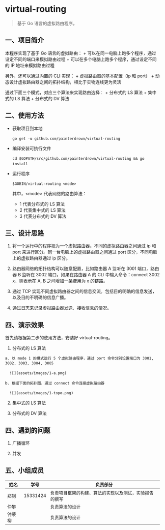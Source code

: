 # virtual-routing

 > 基于 Go 语言的虚拟路由程序。

## 一、项目简介

  本程序实现了基于 Go 语言的虚拟路由：
    + 可以在同一电脑上跑多个程序，通过设定不同的端口来模拟路由过程
    + 可以在多个电脑上跑多个程序，通过设定不同的 IP 地址来模拟路由过程

  另外，还可以通过内置的 CLI 实现：
    + 虚拟路由器的基本配置（ip 和 port）
    + 动态设计虚拟路由器之间的拓扑结构，相比于实物连线更为灵活

  通过下面三个模式，对应三个算法来实现路由选择：
    + 分布式的 LS 算法
    + 集中式的 LS 算法
    + 分布式的 DV 算法

## 二、使用方法

  + 获取项目到本地

    `go get -u github.com/painterdrown/virtual-routing`

  + 编译安装可执行文件

    `cd $GOPATH/src/github.com/painterdrown/virtual-routing && go install`

  + 运行程序

    `$GOBIN/virtual-routing <mode>`

    其中，\<mode\> 代表网络的路由算法：
      + 1 代表分布式的 LS 算法
      + 2 代表集中式的 LS 算法
      + 3 代表分布式的 DV 算法

## 三、设计思路

  1. 将一个运行中的程序视为一个虚拟路由器，不同的虚拟路由器之间通过 ip 和 port 来进行区分。同一台电脑上的虚拟路由器之间通过 port 区分，不同电脑上的虚拟路由器通过 ip 区分。

  2. 路由器网络的拓扑结构可以随意配置，比如路由器 A 监听在 3001 端口，路由器 B 监听在 3002 端口，如果在路由器 A 的 CLI 中输入命令：connect 3002 x，则表示在 A, B 之间增加一条费用为 x 的链路。

  3. 通过 TCP 实现不同虚拟路由器之间的信息交流，包括目的明确的信息发送，以及目的不明确的信息广播。

  4. 通过日志来记录虚拟路由器发送、接收信息的情况。

## 四、演示效果

  首先请根据第二步的使用方法，安装好 virtual-routing。

  1. 分布式的 LS 算法

    a. 以 mode 1 的模式运行 5 个虚拟路由程序，通过 port 命令分别设置端口为 3001, 3002, 3003, 3004, 3005

      ![](assets/images/1-a.png)

    b. 根据下面的拓扑图，通过 connect 命令连接虚拟路由器

      ![](assets/images/1-topo.png)

    

  2. 集中式的 LS 算法

  3. 分布式的 DV 算法

## 四、遇到的问题

  1. 广播循环

  2. 并发

## 五、小组成员

  | 姓名   | 学号      | 负责部分                                       |
  | ----- | -------- | --------------------------------------------- |
  | 郑钊   | 15331424 | 负责项目框架的构建、算法的实现以及测试，实验报告的撰写 |
  | 仲攀   |          | 负责算法的设计                                  |
  | 钟荣柳 |          | 负责算法的设计                                   |
